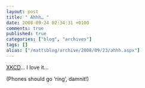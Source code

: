 ```yaml
---
layout: post
title: " Ahhh… "
date: 2008-09-24 02:34:31 +0100
comments: true
published: true
categories: ["blog", "archives"]
tags: []
alias: ["/mattsblog/archive/2008/09/23/ahhh.aspx"]
---
```

<!-- more -->

<p></p> <p></p> <p><a title="XKCD - 'Tones' comic" href="http://xkcd.com/479/">XKCD</a>… I love it…</p> <p>(Phones should go ‘ring’, damnit!)</p>
